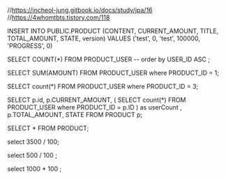 //https://incheol-jung.gitbook.io/docs/study/jpa/16
//https://4whomtbts.tistory.com/118


INSERT INTO PUBLIC.PRODUCT (CONTENT, CURRENT_AMOUNT, TITLE, TOTAL_AMOUNT, STATE, version)
VALUES ('test', 0, 'test', 100000, 'PROGRESS', 0)


SELECT COUNT(*)
FROM PRODUCT_USER
-- order by USER_ID ASC ;


SELECT SUM(AMOUNT)
FROM PRODUCT_USER
where PRODUCT_ID = 1;

SELECT count(*)
FROM PRODUCT_USER
where PRODUCT_ID = 3;

SELECT p.id,
p.CURRENT_AMOUNT,
(
SELECT count(*)
FROM PRODUCT_USER
where PRODUCT_ID = p.ID
) as userCount
,
p.TOTAL_AMOUNT,
STATE
FROM PRODUCT p;

SELECT *
FROM PRODUCT;

select 3500 / 100;

select 500 / 100
;

select 1000 * 100
;

